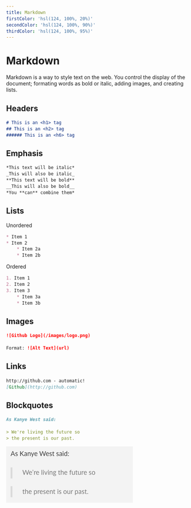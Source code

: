 ```yaml
---
title: Markdown
firstColor: 'hsl(124, 100%, 20%)'
secondColor: 'hsl(124, 100%, 90%)'
thirdColor: 'hsl(124, 100%, 95%)'
---
```



<div class="card">

# Markdown

<div class="description">
Markdown is a way to style text on the web. You control the display of the document; formating words as bold or italic, adding images, and creating lists.
</div>
</div>
<div class="card">

## Headers 

```markdown
# This is an <h1> tag
## This is an <h2> tag
###### This is an <h6> tag
```
## Emphasis

```markdown
*This text will be italic*
_This will also be italic_
**This text will be bold**
__This will also be bold__
*You **can** combine them*
```

</div>
<div class="card">

## Lists

Unordered

```markdown
* Item 1
* Item 2
    * Item 2a
    * Item 2b
```

Ordered

```markdown
1. Item 1
2. Item 2
3. Item 3
    * Item 3a
    * Item 3b
```

</div>
<div class="card">

## Images 

```markdown
![Github Logo](/images/logo.png)

Format: ![Alt Text](url)
```

## Links

```markdown
http://github.com - automatic!
[Github](http://github.com)
```

</div>
<div class="card">

## Blockquotes

```markdown
As Kanye West said:

> We're living the future so
> the present is our past.
```

![rendering](1.png)
